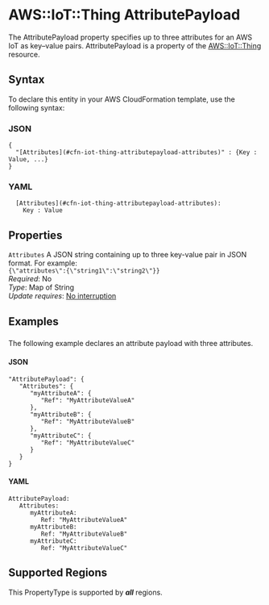 # AWS::IoT::Thing AttributePayload<a name="aws-properties-iot-thing-attributepayload"></a>

The AttributePayload property specifies up to three attributes for an AWS IoT as key–value pairs\. AttributePayload is a property of the [AWS::IoT::Thing](https://docs.aws.amazon.com/AWSCloudFormation/latest/UserGuide/aws-resource-iot-thing.html) resource\.

## Syntax<a name="aws-properties-iot-thing-attributepayload-syntax"></a>

To declare this entity in your AWS CloudFormation template, use the following syntax:

### JSON<a name="aws-properties-iot-thing-attributepayload-syntax.json"></a>

```
{
  "[Attributes](#cfn-iot-thing-attributepayload-attributes)" : {Key : Value, ...}
}
```

### YAML<a name="aws-properties-iot-thing-attributepayload-syntax.yaml"></a>

```
  [Attributes](#cfn-iot-thing-attributepayload-attributes): 
    Key : Value
```

## Properties<a name="aws-properties-iot-thing-attributepayload-properties"></a>

`Attributes`  <a name="cfn-iot-thing-attributepayload-attributes"></a>
A JSON string containing up to three key\-value pair in JSON format\. For example:  
 `{\"attributes\":{\"string1\":\"string2\"}}`   
*Required*: No  
*Type*: Map of String  
*Update requires*: [No interruption](https://docs.aws.amazon.com/AWSCloudFormation/latest/UserGuide/using-cfn-updating-stacks-update-behaviors.html#update-no-interrupt)

## Examples<a name="aws-properties-iot-thing-attributepayload--examples"></a>

### <a name="aws-properties-iot-thing-attributepayload--examples--"></a>

The following example declares an attribute payload with three attributes\.

#### JSON<a name="aws-properties-iot-thing-attributepayload--examples----json"></a>

```
"AttributePayload": {
   "Attributes": {
      "myAttributeA": {
         "Ref": "MyAttributeValueA"
      },
      "myAttributeB": {
         "Ref": "MyAttributeValueB"
      },
      "myAttributeC": {
         "Ref": "MyAttributeValueC"
      }
   }
}
```

#### YAML<a name="aws-properties-iot-thing-attributepayload--examples----yaml"></a>

```
AttributePayload: 
   Attributes: 
      myAttributeA: 
         Ref: "MyAttributeValueA"
      myAttributeB: 
         Ref: "MyAttributeValueB"
      myAttributeC: 
         Ref: "MyAttributeValueC"
```

## Supported Regions

This PropertyType is supported by ***all*** regions.